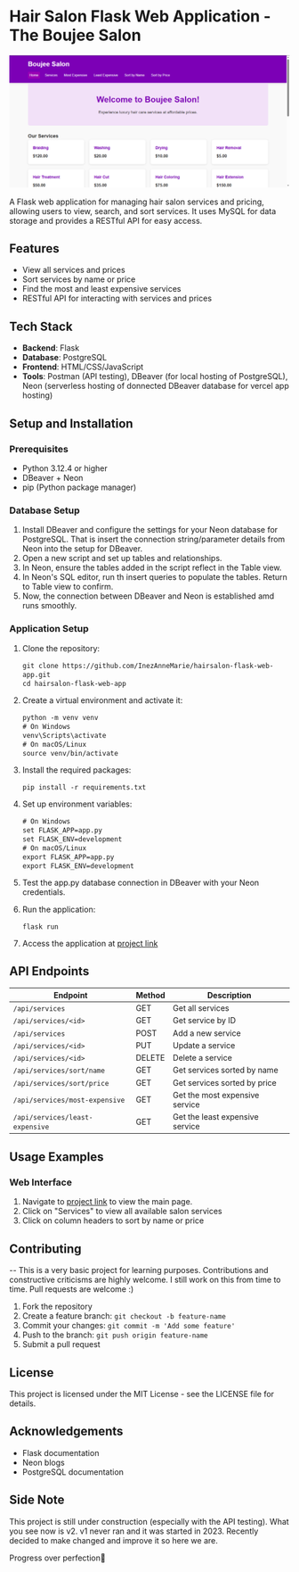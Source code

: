 # Hair Salon Flask Web Application - The Boujee Salon
![alt text](image.png)

A Flask web application for managing hair salon services and pricing, allowing users to view, search, and sort services. It uses MySQL for data storage and provides a RESTful API for easy access.


## Features

* View all services and prices
* Sort services by name or price
* Find the most and least expensive services
* RESTful API for interacting with services and prices

## Tech Stack

* **Backend**: Flask
* **Database**: PostgreSQL
* **Frontend**: HTML/CSS/JavaScript
* **Tools**: Postman (API testing), DBeaver (for local hosting of PostgreSQL), Neon (serverless hosting of donnected DBeaver database for vercel app hosting)

## Setup and Installation

### Prerequisites

- Python 3.12.4 or higher
- DBeaver + Neon
- pip (Python package manager)

### Database Setup

1. Install DBeaver and configure the settings for your Neon database for PostgreSQL. That is insert the connection string/parameter details from Neon into the setup for DBeaver.
2. Open a new script and set up tables and relationships.
3. In Neon, ensure the tables added in the script reflect in the Table view.
4. In Neon's SQL editor, run th insert queries to populate the tables. Return to Table view to confirm.
5. Now, the connection between DBeaver and Neon is established amd runs smoothly.

### Application Setup

1. Clone the repository:
   ```
   git clone https://github.com/InezAnneMarie/hairsalon-flask-web-app.git
   cd hairsalon-flask-web-app
   ```

2. Create a virtual environment and activate it:
   ```
   python -m venv venv
   # On Windows
   venv\Scripts\activate
   # On macOS/Linux
   source venv/bin/activate
   ```

3. Install the required packages:
   ```
   pip install -r requirements.txt
   ```

4. Set up environment variables:
   ```
   # On Windows
   set FLASK_APP=app.py
   set FLASK_ENV=development
   # On macOS/Linux
   export FLASK_APP=app.py
   export FLASK_ENV=development
   ```

5. Test the app.py database connection in DBeaver with your Neon credentials.

6. Run the application:
   ```
   flask run
   ```

7. Access the application at [project link](https://hair-salon-flask-web-app.vercel.app/)

## API Endpoints

| Endpoint | Method | Description |
|----------|--------|-------------|
| `/api/services` | GET | Get all services |
| `/api/services/<id>` | GET | Get service by ID |
| `/api/services` | POST | Add a new service |
| `/api/services/<id>` | PUT | Update a service |
| `/api/services/<id>` | DELETE | Delete a service |
| `/api/services/sort/name` | GET | Get services sorted by name |
| `/api/services/sort/price` | GET | Get services sorted by price |
| `/api/services/most-expensive` | GET | Get the most expensive service |
| `/api/services/least-expensive` | GET | Get the least expensive service |

## Usage Examples

### Web Interface

1. Navigate to [project link](https://hair-salon-flask-web-app.vercel.app/) to view the main page.
2. Click on "Services" to view all available salon services
3. Click on column headers to sort by name or price

## Contributing
-- This is a very basic project for learning purposes. Contributions and constructive criticisms are highly welcome. I still work on this from time to time. Pull requests are welcome :)

1. Fork the repository
2. Create a feature branch: `git checkout -b feature-name`
3. Commit your changes: `git commit -m 'Add some feature'`
4. Push to the branch: `git push origin feature-name`
5. Submit a pull request

## License

This project is licensed under the MIT License - see the LICENSE file for details.

## Acknowledgements

* Flask documentation
* Neon blogs
* PostgreSQL documentation

## Side Note

This project is still under construction (especially with the API testing). What you see now is v2. v1 never ran and it was started in 2023. Recently decided to make changed and improve it so here we are.

Progress over perfection💜
